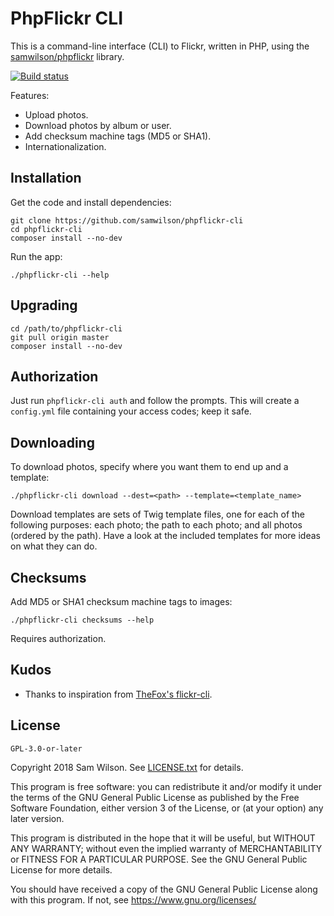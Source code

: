 PhpFlickr CLI
=============

This is a command-line interface (CLI) to Flickr, written in PHP, using the [samwilson/phpflickr](https://github.com/samwilson/phpflickr) library.

[![Build status](https://travis-ci.org/samwilson/phpflickr-cli.svg)](https://travis-ci.org/samwilson/phpflickr-cli)

Features:

* Upload photos.
* Download photos by album or user.
* Add checksum machine tags (MD5 or SHA1).
* Internationalization.

## Installation

Get the code and install dependencies:

    git clone https://github.com/samwilson/phpflickr-cli
    cd phpflickr-cli
    composer install --no-dev

Run the app:

    ./phpflickr-cli --help

## Upgrading

    cd /path/to/phpflickr-cli
    git pull origin master
    composer install --no-dev

## Authorization

Just run `phpflickr-cli auth` and follow the prompts.
This will create a `config.yml` file containing your access codes; keep it safe.

## Downloading

To download photos, specify where you want them to end up and a template:

    ./phpflickr-cli download --dest=<path> --template=<template_name>

Download templates are sets of Twig template files,
one for each of the following purposes:
each photo;
the path to each photo;
and all photos (ordered by the path).
Have a look at the included templates for more ideas on what they can do.

## Checksums

Add MD5 or SHA1 checksum machine tags to images:

    ./phpflickr-cli checksums --help

Requires authorization.

## Kudos

* Thanks to inspiration from [TheFox's flickr-cli](https://github.com/TheFox/flickr-cli).

## License

`GPL-3.0-or-later`

Copyright 2018 Sam Wilson. See [LICENSE.txt](LICENSE.txt) for details.

This program is free software: you can redistribute it and/or modify
it under the terms of the GNU General Public License as published by
the Free Software Foundation, either version 3 of the License, or
(at your option) any later version.

This program is distributed in the hope that it will be useful,
but WITHOUT ANY WARRANTY; without even the implied warranty of
MERCHANTABILITY or FITNESS FOR A PARTICULAR PURPOSE. See the
GNU General Public License for more details.

You should have received a copy of the GNU General Public License
along with this program. If not, see https://www.gnu.org/licenses/
